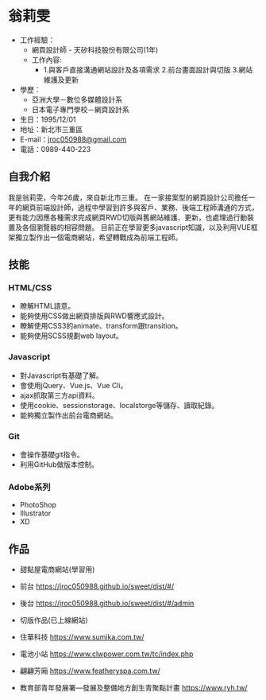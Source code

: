 # 翁莉雯

* 工作經驗：
  * 網頁設計師 - 天矽科技股份有限公司(1年)
  * 工作內容: 
    * 1.與客戶直接溝通網站設計及各項需求
      2.前台畫面設計與切版
      3.網站維護及更新
* 學歷：
  * 亞洲大學－數位多媒體設計系
  * 日本電子專門學校－網頁設計系
* 生日：1995/12/01
* 地址：新北市三重區
* E-mail：jroc050988@gmail.com
* 電話：0989-440-223
## 自我介紹
 我是翁莉雯，今年26歲，來自新北市三重。
 在一家接案型的網頁設計公司擔任一年的網頁前端設計師，過程中學習到許多與客戶、業務、後端工程師溝通的方式，更有能力因應各種需求完成網頁RWD切版與舊網站維護、更新，也處理過行動裝置及各個瀏覽器的相容問題。
目前正在學習更多javascript知識，以及利用VUE框架獨立製作出一個電商網站，希望轉戰成為前端工程師。

## 技能
### HTML/CSS
*	瞭解HTML語意。
*	能夠使用CSS做出網頁排版與RWD響應式設計。
*	瞭解使用CSS3的animate、transform跟transition。
*	能夠使用SCSS規劃web layout。
### Javascript
*	對Javascript有基礎了解。
*	會使用jQuery、Vue.js、Vue Cli。
*	ajax抓取第三方api資料。
*	使用cookie、sessionstorage、localstorge等儲存、讀取紀錄。
*	能夠獨立製作出前台電商網站。
### Git
*   會操作基礎git指令。
*   利用GitHub做版本控制。
### Adobe系列
*   PhotoShop
*   Illustrator
*   XD
## 作品
* 甜點屋電商網站(學習用)
* 前台 https://jroc050988.github.io/sweet/dist/#/
* 後台 https://jroc050988.github.io/sweet/dist/#/admin

* 切版作品(已上線網站)
* 住華科技 https://www.sumika.com.tw/
* 電池小站 https://www.clwpower.com.tw/tc/index.php
* 翩翩芳廂 https://www.featheryspa.com.tw/
* 教育部青年發展署—發展及整備地方創生青聚點計畫 https://www.ryh.tw/

